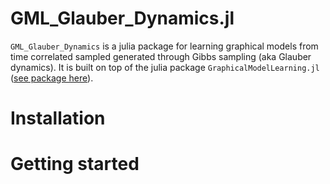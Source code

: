 # GML_Glauber_Dynamics.jl


``GML_Glauber_Dynamics`` is a julia package for learning graphical models from time correlated sampled generated through Gibbs sampling (aka Glauber dynamics). It is built on top of the julia package ``GraphicalModelLearning.jl`` ([see package here](https://github.com/lanl-ansi/GraphicalModelLearning.jl/blob/master/README.md)).

Installation
============


Getting started
===============